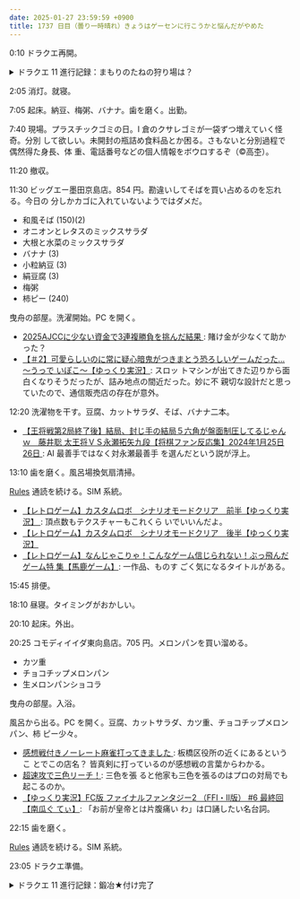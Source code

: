 ```yaml
---
date: 2025-01-27 23:59:59 +0900
title: 1737 日目（曇り一時晴れ）きょうはゲーセンに行こうかと悩んだがやめた
---
```


0:10 ドラクエ再開。

<details><summary>ドラクエ 11 進行記録：まもりのたねの狩り場は？</summary>
<p>勇者の試練ダンジョンに夜行って、マッスルガードからまもりのたね目当てに狩ることを思いつく。
試してみるとちからのたね目当てにトロルボンバーを倒す感覚と似ている。いったん保留。</p>
</details>

2:05 消灯。就寝。

7:05 起床。納豆、梅粥、バナナ。歯を磨く。出勤。

7:40 現場。プラスチックゴミの日。I 倉のクサレゴミが一袋ずつ増えていく怪奇。分別
して欲しい。未開封の瓶詰め食料品とか困る。さもないと分別過程で偶然得た身長、体
重、電話番号などの個人情報をボウロするぞ（©高杢）。

11:20 撤収。

11:30 ビッグエー墨田京島店。854 円。勘違いしてそばを買い占めるのを忘れる。今日の
分しかカゴに入れていないようではダメだ。

* 和風そば (150)(2)
* オニオンとレタスのミックスサラダ
* 大根と水菜のミックスサラダ
* バナナ (3)
* 小粒納豆 (3)
* 絹豆腐 (3)
* 梅粥
* 柿ピー (240)

曳舟の部屋。洗濯開始。PC を開く。

* [2025AJCCに少ない資金で3連複勝負を挑んだ結果
  ](https://www.youtube.com/watch?v=5V7nacFU5_g): 賭け金が少なくて助かった？
* [【＃2】可愛らしいのに常に疑心暗鬼がつきまとう恐ろしいゲームだった...～うっで
  いぽこ～【ゆっくり実況】](https://www.youtube.com/watch?v=Sbo3DonSL7c): スロッ
  トマシンが出てきた辺りから面白くなりそうだったが、詰み地点の間近だった。妙に不
  親切な設計だと思っていたので、通信販売店の存在が意外。

12:20 洗濯物を干す。豆腐、カットサラダ、そば、バナナ二本。

* [【王将戦第2局終了後】結局、封じ手の結局５六角が盤面制圧してるじゃんｗ　藤井聡
  太王将ＶＳ永瀬拓矢九段【将棋ファン反応集】2024年1月25日26日
  ](https://www.youtube.com/watch?v=DxhBf64wR08): AI 最善手ではなく対永瀬最善手
  を選んだという説が浮上。

13:10 歯を磨く。風呂場換気扇清掃。

[Rules] 通読を続ける。SIM 系統。

* [【レトロゲーム】カスタムロボ　シナリオモードクリア　前半【ゆっくり実況】
  ](https://www.youtube.com/watch?v=tsAEBQYhAhM): 頂点数もテクスチャーもこれくら
  いでいいんだよ。
* [【レトロゲーム】カスタムロボ　シナリオモードクリア　後半【ゆっくり実況】
  ](https://www.youtube.com/watch?v=tsF5B3CqRAk)
* [【レトロゲーム】なんじゃこりゃ！こんなゲーム信じられない！ぶっ飛んだゲーム特
  集【馬鹿ゲーム】](https://www.youtube.com/watch?v=WN6-6QQCarA): 一作品、ものす
  ごく気になるタイトルがある。

15:45 排便。

18:10 昼寝。タイミングがおかしい。

20:10 起床。外出。

20:25 コモディイイダ東向島店。705 円。メロンパンを買い溜める。

* カツ重
* チョコチップメロンパン
* 生メロンパンショコラ

曳舟の部屋。入浴。

風呂から出る。PC を開く。豆腐、カットサラダ、カツ重、チョコチップメロンパン、柿
ピー少々。

* [感想戦付きノーレート麻雀打ってきました
  ](https://www.youtube.com/watch?v=yTPajbJsQhs): 板橋区役所の近くにあるというこ
  とでこの店名？ 皆真剣に打っているのが感想戦の言葉からわかる。
* [超速攻で三色リーチ！](https://www.youtube.com/watch?v=MhKLt9xW0m0): 三色を張
  ると他家も三色を張るのはプロの対局でも起こるのか。
* [【ゆっくり実況】FC版 ファイナルファンタジー2 （FFI・II版） #6 最終回【南瓜ぐ
  てぃ】](https://www.youtube.com/watch?v=cMohktR-0y4): 「お前が皇帝とは片腹痛い
  わ」は口誦したい名台詞。

22:15 歯を磨く。

[Rules] 通読を続ける。SIM 系統。

23:05 ドラクエ準備。

<details><summary>ドラクエ 11 進行記録：鍛冶★付け完了</summary>
<p>ヤリ、ツメ、短剣、両手剣、片手剣全項目の打ち直しマークを★にする。最終打ち直し称号ゲッツ。</p>
</details>

[Rules]: <https://docs.astral.sh/ruff/rules/>
